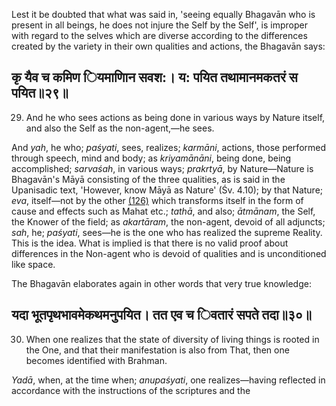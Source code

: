 Lest it be doubted that what was said in, 'seeing equally Bhagavān who is present in all beings, he does not injure the Self by the Self', is improper with regard to the selves which are diverse according to the differences created by the variety in their own qualities and actions, the Bhagavān says:

## कृ यैव च कमिण ियमाणािन सवश:। य: पयित तथामानमकतरं स पयित॥२९॥

29. And he who sees actions as being done in various ways by Nature itself, and also the Self as the non-agent,—he sees.

And *yah*, he who; *paśyati*, sees, realizes; *karmāni*, actions, those performed through speech, mind and body; as *kriyamānāni*, being done, being accomplished; *sarvaśah*, in various ways; *prakrtyā*, by Nature—Nature is Bhagavān's Māyā consisting of the three qualities, as is said in the Upanisadic text, 'However, know Māyā as Nature' (Śv. 4.10); by that Nature; *eva*, itself—not by the other [\(126\)](#page--1-0) which transforms itself in the form of cause and effects such as Mahat etc.; *tathā*, and also; *ātmānam*, the Self, the Knower of the field; as *akartāram*, the non-agent, devoid of all adjuncts; *sah*, he; *paśyati*, sees—he is the one who has realized the supreme Reality. This is the idea. What is implied is that there is no valid proof about differences in the Non-agent who is devoid of qualities and is unconditioned like space.

The Bhagavān elaborates again in other words that very true knowledge:

## यदा भूतपृथभावमेकथमनुपयित। तत एव च िवतारं सपते तदा॥३०॥

30. When one realizes that the state of diversity of living things is rooted in the One, and that their manifestation is also from That, then one becomes identified with Brahman.

*Yadā*, when, at the time when; *anupaśyati*, one realizes—having reflected in accordance with the instructions of the scriptures and the